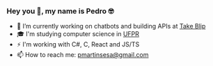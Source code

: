 ### Hey you 👋, my name is Pedro 🤓
- 🔭 I’m currently working on chatbots and building APIs at [Take Blip](https://github.com/takenet)
- 🎓 I'm studying computer science in [UFPR](https://web.inf.ufpr.br/dinf/)
- ⚡ I'm working with C#, C, React and JS/TS
- 📫 How to reach me: pmartinsesa@gmail.com
<!--
**pmartinsesa/pmartinsesa** is a ✨ _special_ ✨ repository because its `README.md` (this file) appears on your GitHub profile.

Here are some ideas to get you started:

- 🌱 I’m currently learning ...
- 👯 I’m looking to collaborate on ...
- 🤔 I’m looking for help with ...
- 💬 Ask me about ...
- 📫 How to reach me: ...
- 😄 Pronouns: ...
- ⚡ Fun fact: ...
-->
